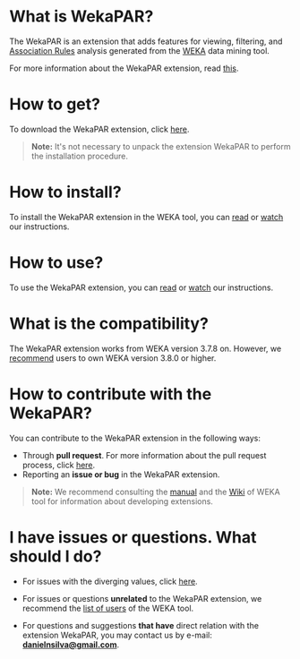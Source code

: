 # **What is WekaPAR?**
The WekaPAR is an extension that adds features for viewing, filtering, and [Association Rules](http://www.saedsayad.com/association_rules.htm) analysis generated from the [WEKA](http://www.cs.waikato.ac.nz/ml/weka/) data mining tool.

For more information about the WekaPAR extension, read [this](https://github.com/).

# **How to get?**
To download the WekaPAR extension, click [here](https://github.com/).

> **Note:** It's not necessary to unpack the extension WekaPAR to perform the installation procedure.

# **How to install?**
To install the WekaPAR extension in the WEKA tool, you can [read](https://github.com/) or [watch](https://www.youtube.com/watch?v=j2DjdK7gJJ8) our instructions.

# **How to use?**
To use the WekaPAR extension, you can [read](https://github.com/) or [watch](https://www.youtube.com/watch?v=c-fJzvWmQ7A) our instructions.

# **What is the compatibility?**
The WekaPAR extension works from WEKA version 3.7.8 on. However, we [recommend](https://github.com/) users to own WEKA version 3.8.0 or higher.

# **How to contribute with the WekaPAR?**
You can contribute to the WekaPAR extension in the following ways:
* Through **pull request**. For more information about the pull request process, click [here](https://github.com/). 
* Reporting an **issue or bug** in the WekaPAR extension.

> **Note:** We recommend consulting the [manual](https://sourceforge.net/projects/weka/files/documentation/3.8.x/WekaManual-3-8-0.pdf/download?use_mirror=ufpr&download=) and the [Wiki](http://weka.wikispaces.com/) of WEKA tool for information about developing extensions.

# **I have issues or questions. What should I do?**

* For issues with the diverging values, click [here](https://github.com/).

* For issues or questions **unrelated** to the WekaPAR extension, we recommend the [list of users](https://list.waikato.ac.nz/mailman/listinfo/wekalist) of the WEKA tool.

* For questions and suggestions **that have** direct relation with the extension WekaPAR, you may contact us by e-mail: **danielnsilva@gmail.com**.

